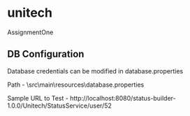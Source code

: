 # unitech
AssignmentOne

DB Configuration
------------------
 Database credentials can be modified in database.properties 
 
 Path - \src\main\resources\database.properties
 
 
 Sample URL to Test - http://localhost:8080/status-builder-1.0.0/Unitech/StatusService/user/52
 
